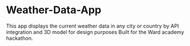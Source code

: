 # Weather-Data-App
This app displays the current weather data in any city or country by API integration and 3D model for design purposes
Built for the Ward academy hackathon. 
